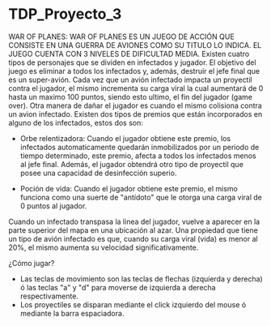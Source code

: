 # TDP_Proyecto_3
WAR OF PLANES:
  WAR OF PLANES ES UN JUEGO DE ACCIÓN QUE CONSISTE EN UNA GUERRA DE AVIONES COMO SU TITULO LO INDICA. EL JUEGO CUENTA CON 3 NIVELES DE DIFICULTAD MEDIA.
    Existen cuatro tipos de personajes que se dividen en infectados y jugador. El objetivo del juego es eliminar a todos los infectados y, además, destruir
   el jefe final que es un super-avión. Cada vez que un avión infectado impacta un proyectil contra el jugador, el mismo incrementa su carga viral la cual
   aumentará de 0 hasta un maximo 100 puntos, siendo esto ultimo, el fin del jugador (game over). Otra manera de dañar el jugador es 
   cuando el mismo colisiona contra un avion infectado. 
    Existen dos tipos de premios que están incorporados en alguno de los infectados, estos dos son:
    
   + Orbe relentizadora: Cuando el jugador obtiene este premio, los infectados automaticamente quedarán inmobilizados por un periodo de tiempo determinado,
    este premio, afecta a todos los infectados menos al jefe final. Además, el jugador obtendrá otro tipo de proyectil que posee una capacidad de desinfección 
    superio.
    
   + Poción de vida: Cuando el jugador obtiene este premio, el mismo funciona como una suerte de "antídoto" que le otorga una carga viral de 0 puntos al jugador.
   
   Cuando un infectado transpasa la linea del jugador, vuelve a aparecer en la parte superior del mapa en una ubicación al azar. 
     Una propiedad que tiene un tipo de avión infectado es que, cuando su carga viral (vida) es menor al 20%, el mismo aumenta su velocidad significativamente.
  
  ¿Cómo jugar?
  - Las teclas de movimiento son las teclas de flechas (izquierda y derecha) ó las teclas "a" y "d" para moverse de izquierda a derecha respectivamente.
  - Los proyectiles se disparan mediante el click izquierdo del mouse ó mediante la barra espaciadora.
 
   
